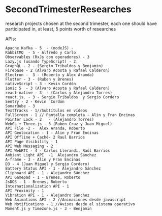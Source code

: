 # SecondTrimesterResearches
research projects chosen at the second trimester, each one should have participated in, at least, 5 points worth of researches

APIs:

    Apache Kafka - 5  - (nodeJS) - 
    RabbitMQ  - 5 - Alfredo y Carlo
    Observables (RxJs con operadores) - 3
    Lazy.js (usando TypeScript) - 2¡
    GraphQL - 2 - (Sergio Tribaldos y Benjamin)
    Firebase - 2 (Alvaro Acosta y Rafael Calderon)
    Electron -  3 - (Roberto y Alex Aranda)
    Flutter - 3 - (Ruben y Brenes)
    nativeScript - 3 - Kevin Cordón
    ionic 5  - 3 (Alvaro Acosta y Rafael Calderon)
    react-native - 3  - (Carlos y Alejandro Torres)
    react.js. - 3 - Sergio Tribaldos  y Sergio Cordero
    Sentry - 2 - Kevin  Cordón
    SonarQube - 3
    TextTracks - 1//Subtítulos en vídeos
    FullScreen - 1 // Pantalla completa - Alin y Fran Encinas
    Pointer Lock - 2   - (Alejandro Torres)
    WebGL + Three.js - 3 (Ruben Cruz y Juan Miguel)
    API File -2 -  Alex Aranda, Roberto 
    API Geolocation - 1 - Alin y Fran Encinas
    API Offline + Caché- 2 Raul Barrios
    API Page Visibility - 1
    API Web Messaging - 2
    API WebRTC - 4 - Carlos Llerandi, Raúl Barrios
    Ambient Light API  -1  Alejandro Sánchez
    A-frame - 3 - Alin y Fran Encinas
    D3 - 4 (Juan Miguel y Sergio Cordero) 
    Battery Status API - 1 - Alejandro Sánchez
    Clipboard API - 1 - Alejandro Sánchez
    API Gamepad - 1 - Brenes, Roberto
    JsDOS - 1 - Brenes, Roberto
    Internationalization API - 1 
    API Proximity - 1 
    Vibration API - 1 - Alejandro Sanchez
    Web Animations API - 2 //Animaciones desde javascript 
    Web Notifications - 1 //Avisos desde el sistema operativo  
    Moment.js y Timezone.js - 3 - Benjamin

